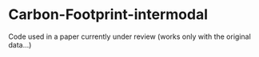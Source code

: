 # Carbon-Footprint-intermodal
Code used in a paper currently under review (works only with the original data...)
